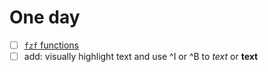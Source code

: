 # One day
- [ ] [`fzf` functions](https://github.com/junegunn/fzf/wiki/Examples-(vim))
- [ ] add: visually highlight text and use ^I or ^B to *text* or **text**
